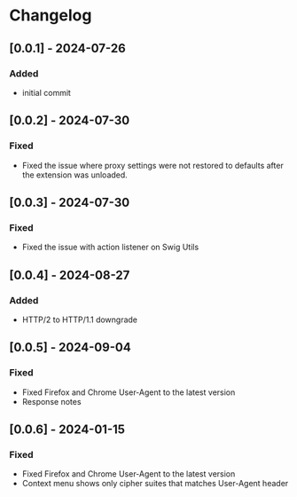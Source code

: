 # Changelog

## [0.0.1] - 2024-07-26

### Added
- initial commit

## [0.0.2] - 2024-07-30

### Fixed
- Fixed the issue where proxy settings were not restored to defaults after the extension was unloaded.

## [0.0.3] - 2024-07-30

### Fixed
- Fixed the issue with action listener on Swig Utils

## [0.0.4] - 2024-08-27

### Added
- HTTP/2 to HTTP/1.1 downgrade

## [0.0.5] - 2024-09-04

### Fixed 
- Fixed Firefox and Chrome User-Agent to the latest version
- Response notes

## [0.0.6] - 2024-01-15

### Fixed
- Fixed Firefox and Chrome User-Agent to the latest version
- Context menu shows only cipher suites that matches User-Agent header